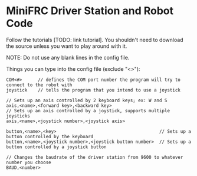 # MiniFRC Driver Station and Robot Code
Follow the tutorials [TODO: link tutorial]. You shouldn't need to download the source unless you want to play around with it.

NOTE: Do not use any blank lines in the config file.

Things you can type into the config file (exclude "<>"):
```
COM<#>      // defines the COM port number the program will try to connect to the robot with
joystick    // tells the program that you intend to use a joystick

// Sets up an axis controlled by 2 keyboard keys; ex: W and S
axis,<name>,<forward key>,<backward key>
// Sets up an axis controlled by a joystick, supports multiple joysticks
axis,<name>,<joystick number>,<joystick axis>

button,<name>,<key>                                       // Sets up a button controlled by the keyboard
button,<name>,<joystick number>,<joystick button number>  // Sets up a button controlled by a joystick button

// Changes the baudrate of the driver station from 9600 to whatever number you choose
BAUD,<number>

```
